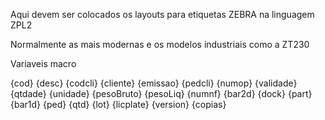 Aqui devem ser colocados os layouts para etiquetas ZEBRA na linguagem ZPL2

Normalmente as mais modernas e os modelos industriais como a ZT230

Variaveis macro

{cod}
{desc}
{codcli}
{cliente}
{emissao}
{pedcli}
{numop}
{validade}
{qtdade}
{unidade}
{pesoBruto}
{pesoLiq}
{numnf}
{bar2d}
{dock}
{part}
{bar1d}
{ped}
{qtd}
{lot}
{licplate}
{version}
{copias}
